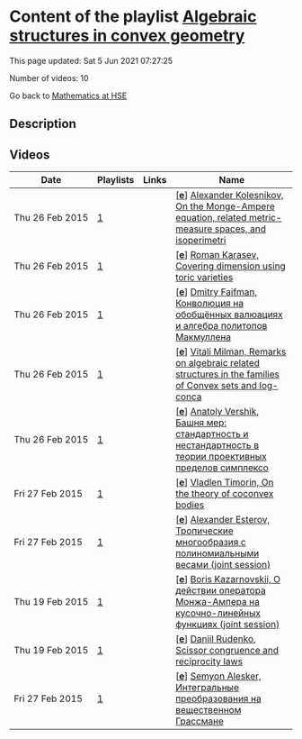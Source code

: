 # Content of the playlist [Algebraic structures in convex geometry](https://youtube.com/playlist?list=PLq3E5oubNNoCAMsOWI8cbHYknoCTKhrUk)

This page updated: Sat 5 Jun 2021 07:27:25

Number of videos: 10

Go back to [Mathematics at HSE](./README.md)

## Description



## Videos

|Date|Playlists|Links|Name|
|---|---|---|---|
| Thu&nbsp;26&nbsp;Feb&nbsp;2015 | [1](./playlists/1.md "Algebraic structures in convex geometry") |  | [[**e**](https://studio.youtube.com/video/jc4lDyxHZ1E/edit)] [Alexander Kolesnikov, On the Monge-Ampere equation, related metric-measure spaces, and isoperimetri](https://youtube.com/watch?v=jc4lDyxHZ1E&list=PLq3E5oubNNoCAMsOWI8cbHYknoCTKhrUk "Это видео создано с помощью видеоредактора YouTube (http://www.youtube.com/editor)") |
| Thu&nbsp;26&nbsp;Feb&nbsp;2015 | [1](./playlists/1.md "Algebraic structures in convex geometry") |  | [[**e**](https://studio.youtube.com/video/de2QZYDGKR0/edit)] [Roman Karasev, Covering dimension using toric varieties](https://youtube.com/watch?v=de2QZYDGKR0&list=PLq3E5oubNNoCAMsOWI8cbHYknoCTKhrUk "Это видео создано с помощью видеоредактора YouTube (http://www.youtube.com/editor)") |
| Thu&nbsp;26&nbsp;Feb&nbsp;2015 | [1](./playlists/1.md "Algebraic structures in convex geometry") |  | [[**e**](https://studio.youtube.com/video/wvNE6H75ZTw/edit)] [Dmitry Faifman, Конволюция на обобщённых валюациях и алгебра политопов Макмуллена](https://youtube.com/watch?v=wvNE6H75ZTw&list=PLq3E5oubNNoCAMsOWI8cbHYknoCTKhrUk "Это видео создано с помощью видеоредактора YouTube (http://www.youtube.com/editor)") |
| Thu&nbsp;26&nbsp;Feb&nbsp;2015 | [1](./playlists/1.md "Algebraic structures in convex geometry") |  | [[**e**](https://studio.youtube.com/video/TO8E-zHJulw/edit)] [Vitali Milman, Remarks on algebraic related structures in the families of Convex sets and log-conca](https://youtube.com/watch?v=TO8E-zHJulw&list=PLq3E5oubNNoCAMsOWI8cbHYknoCTKhrUk "Это видео создано с помощью видеоредактора YouTube (http://www.youtube.com/editor)") |
| Thu&nbsp;26&nbsp;Feb&nbsp;2015 | [1](./playlists/1.md "Algebraic structures in convex geometry") |  | [[**e**](https://studio.youtube.com/video/aAywLdr0_Bc/edit)] [Anatoly Vershik, Башня мер: стандартность и нестандартность в теории проективных пределов симплексо](https://youtube.com/watch?v=aAywLdr0_Bc&list=PLq3E5oubNNoCAMsOWI8cbHYknoCTKhrUk "Это видео создано с помощью видеоредактора YouTube (http://www.youtube.com/editor)") |
| Fri&nbsp;27&nbsp;Feb&nbsp;2015 | [1](./playlists/1.md "Algebraic structures in convex geometry") |  | [[**e**](https://studio.youtube.com/video/Q_It69cB_WA/edit)] [Vladlen Timorin, On the theory of coconvex bodies](https://youtube.com/watch?v=Q_It69cB_WA&list=PLq3E5oubNNoCAMsOWI8cbHYknoCTKhrUk "Это видео создано с помощью видеоредактора YouTube (http://www.youtube.com/editor)") |
| Fri&nbsp;27&nbsp;Feb&nbsp;2015 | [1](./playlists/1.md "Algebraic structures in convex geometry") |  | [[**e**](https://studio.youtube.com/video/1flyNNQAoQk/edit)] [Alexander Esterov, Тропические многообразия с полиномиальными весами (joint session)](https://youtube.com/watch?v=1flyNNQAoQk&list=PLq3E5oubNNoCAMsOWI8cbHYknoCTKhrUk "Это видео создано с помощью видеоредактора YouTube (http://www.youtube.com/editor)") |
| Thu&nbsp;19&nbsp;Feb&nbsp;2015 | [1](./playlists/1.md "Algebraic structures in convex geometry") |  | [[**e**](https://studio.youtube.com/video/y2GBIvObfgk/edit)] [Boris Kazarnovskii, О действии оператора Монжа-Ампера на кусочно-линейных функциях (joint session)](https://youtube.com/watch?v=y2GBIvObfgk&list=PLq3E5oubNNoCAMsOWI8cbHYknoCTKhrUk "Это видео создано с помощью видеоредактора YouTube (http://www.youtube.com/editor)") |
| Thu&nbsp;19&nbsp;Feb&nbsp;2015 | [1](./playlists/1.md "Algebraic structures in convex geometry") |  | [[**e**](https://studio.youtube.com/video/yyhtJrbaO-8/edit)] [Daniil Rudenko, Scissor congruence and reciprocity laws](https://youtube.com/watch?v=yyhtJrbaO-8&list=PLq3E5oubNNoCAMsOWI8cbHYknoCTKhrUk "Это видео создано с помощью видеоредактора YouTube (http://www.youtube.com/editor)") |
| Fri&nbsp;27&nbsp;Feb&nbsp;2015 | [1](./playlists/1.md "Algebraic structures in convex geometry") |  | [[**e**](https://studio.youtube.com/video/OYrAeZ_ffOc/edit)] [Semyon Alesker, Интегральные преобразования на вещественном Грассмане](https://youtube.com/watch?v=OYrAeZ_ffOc&list=PLq3E5oubNNoCAMsOWI8cbHYknoCTKhrUk "Это видео создано с помощью видеоредактора YouTube (http://www.youtube.com/editor)") |
